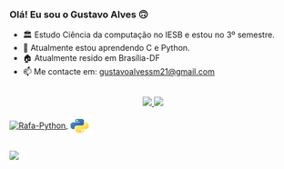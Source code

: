 ### Olá! Eu sou o Gustavo Alves 🙃 



- 🏛 Estudo Ciência da computação no IESB e estou no 3º semestre.
- 🌱 Atualmente estou aprendendo C e Python.
- 🏠 Atualmente resido em Brasília-DF 
- 📫 Me contacte em: gustavoalvessm21@gmail.com
##


<div align="center">
  <a href="https://github.com/GustavoAlvesm21">
  <img height="150em" src="https://github-readme-stats.vercel.app/api?username=GustavoAlvesm21&show_icons=true&theme=dark&include_all_commits=true&count_private=true"/>
  <img height="150em" src="https://github-readme-stats.vercel.app/api/top-langs/?username=GustavoAlvesm21&layout=compact&langs_count=7&theme=dark"/>
</div>
  
  <div style="display: inline_block"><br>
<img align="center" alt="Rafa-Python" height="30" width="40" <img src="https://cdn.jsdelivr.net/gh/devicons/devicon/icons/c/c-original.svg" />
<img align="center" alt="Rafa-Python" height="30" width="40" src="https://raw.githubusercontent.com/devicons/devicon/master/icons/python/python-original.svg">
</div>
 
  
  ##
  
  
  <div>
    <a href="https://www.linkedin.com/in/gustavo-alves-3081a6229/" target="_blank"><img src="https://img.shields.io/badge/-LinkedIn-%230077B5?style=for-the-badge&logo=linkedin&logoColor=white" target="_blank"></a>
  </div>

  ##
